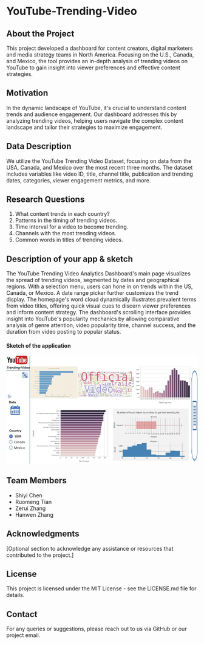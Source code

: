 # YouTube-Trending-Video

## About the Project
This project developed a dashboard for content creators, digital marketers and media strategy teams in North America. Focusing on the U.S., Canada, and Mexico, the tool provides an in-depth analysis of trending videos on YouTube to gain insight into viewer preferences and effective content strategies.

## Motivation
In the dynamic landscape of YouTube, it's crucial to understand content trends and audience engagement. Our dashboard addresses this by analyzing trending videos, helping users navigate the complex content landscape and tailor their strategies to maximize engagement.

## Data Description
We utilize the YouTube Trending Video Dataset, focusing on data from the USA, Canada, and Mexico over the most recent three months. The dataset includes variables like video ID, title, channel title, publication and trending dates, categories, viewer engagement metrics, and more.

## Research Questions
1. What content trends in each country?
2. Patterns in the timing of trending videos.
3. Time interval for a video to become trending.
4. Channels with the most trending videos.
5. Common words in titles of trending videos.


## Description of your app & sketch
The YouTube Trending Video Analytics Dashboard's main page visualizes the spread of trending videos, segmented by dates and geographical regions. With a selection menu, users can hone in on trends within the US, Canada, or Mexico. A date range picker further customizes the trend display. The homepage's word cloud dynamically illustrates prevalent terms from video titles, offering quick visual cues to discern viewer preferences and inform content strategy. The dashboard's scrolling interface provides insight into YouTube's popularity mechanics by allowing comparative analysis of genre attention, video popularity time, channel success, and the duration from video posting to popular status.


#### Sketch of the application
![sketch](551projectdashboard.jpg)

## Team Members
- Shiyi Chen
- Ruomeng Tian
- Zerui Zhang
- Hanwen Zhang

## Acknowledgments
[Optional section to acknowledge any assistance or resources that contributed to the project.]

## License
This project is licensed under the MIT License - see the LICENSE.md file for details.

## Contact
For any queries or suggestions, please reach out to us via GitHub or our project email.